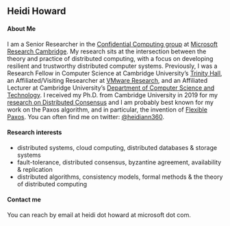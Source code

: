 ## Heidi Howard

#### About Me

I am a Senior Researcher in the <a href="https://www.microsoft.com/en-us/research/theme/confidential-computing/">Confidential Computing group</a> at <a href="https://www.microsoft.com/en-us/research/lab/microsoft-research-cambridge/">Microsoft Research Cambridge</a>. My research sits at the intersection between the theory and practice of distributed computing, with a focus on developing resilient and trustworthy distributed computer systems. Previously, I was a Research Fellow in Computer Science at Cambridge University’s <a href="https://www.trinhall.cam.ac.uk">Trinity Hall</a>, an Affiliated/Visiting Researcher at <a href="https://research.vmware.com">VMware Research</a>, and an Affiliated Lecturer at Cambridge University’s <a href="https://www.cst.cam.ac.uk">Department of Computer Science and Technology</a>. I received my Ph.D. from Cambridge University in 2019 for my <a href="https://www.cl.cam.ac.uk/techreports/UCAM-CL-TR-935.pdf">research on Distributed Consensus</a> and I am probably best known for my work on the Paxos algorithm, and in particular, the invention of <a href="https://arxiv.org/abs/1608.06696">Flexible Paxos</a>. You can often find me on twitter: <a href="https://twitter.com/heidiann360" target="_blank">@heidiann360</a>.

#### Research interests
* distributed systems, cloud computing, distributed databases & storage systems
* fault-tolerance, distributed consensus, byzantine agreement, availability & replication
* distributed algorithms, consistency models, formal methods & the theory of distributed computing

#### Contact me

You can reach by email at heidi dot howard at microsoft dot com.
